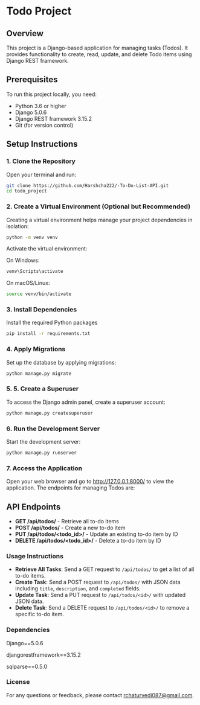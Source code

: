 # Todo Project

## Overview
This project is a Django-based application for managing tasks (Todos). It provides functionality to create, read, update, and delete Todo items using Django REST framework.

## Prerequisites
To run this project locally, you need:
- Python 3.6 or higher
- Django 5.0.6
- Django REST framework 3.15.2
- Git (for version control)

## Setup Instructions

### 1. Clone the Repository
Open your terminal and run:
```bash
git clone https://github.com/Harshcha222/-To-Do-List-API.git
cd todo_project
```
### 2. Create a Virtual Environment (Optional but Recommended)

Creating a virtual environment helps manage your project dependencies in isolation:

```bash
python -m venv venv
```
Activate the virtual environment:

On Windows:
```bash
venv\Scripts\activate
```
On macOS/Linux:
```bash
source venv/bin/activate
```
### 3. Install Dependencies
Install the required Python packages
```bash
pip install -r requirements.txt
```
### 4. Apply Migrations
Set up the database by applying migrations:
```bash
python manage.py migrate
```
### 5. 5. Create a Superuser
To access the Django admin panel, create a superuser account:
```bash
python manage.py createsuperuser
```
### 6. Run the Development Server
Start the development server:
```bash
python manage.py runserver
```
### 7. Access the Application
Open your web browser and go to http://127.0.0.1:8000/ to view the application. The endpoints for managing Todos are:
## API Endpoints
- **GET /api/todos/** - Retrieve all to-do items
- **POST /api/todos/** - Create a new to-do item
- **PUT /api/todos/<todo_id>/** - Update an existing to-do item by ID
- **DELETE /api/todos/<todo_id>/** - Delete a to-do item by ID


### Usage Instructions
- **Retrieve All Tasks**: Send a GET request to `/api/todos/` to get a list of all to-do items.
- **Create Task**: Send a POST request to `/api/todos/` with JSON data including `title`, `description`, and `completed` fields.
- **Update Task**: Send a PUT request to `/api/todos/<id>/` with updated JSON data.
- **Delete Task**: Send a DELETE request to `/api/todos/<id>/` to remove a specific to-do item.


### Dependencies
Django==5.0.6

djangorestframework==3.15.2

sqlparse==0.5.0

### License
For any questions or feedback, please contact rchaturvedi087@gmail.com.
